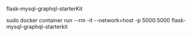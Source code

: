 flask-mysql-graphql-starterKit

sudo docker container run --rm -it --network=host -p 5000:5000 flask-mysql-graphql-starterkit
